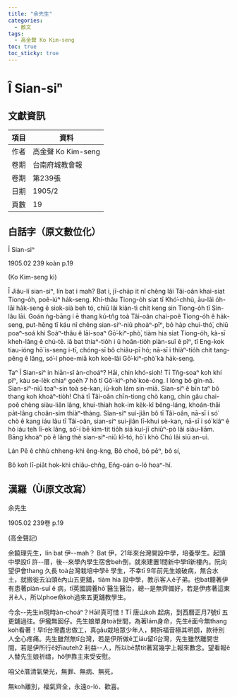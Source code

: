 ```yaml
---
title: "余先生"
categories:
  - 散文
tags:
  - 高金聲 Ko Kim-seng
toc: true
toc_sticky: true
---
```


# Î Sian-siⁿ

## 文獻資訊

| 項目 | 資料 |
|---|---|
| 作者 | 高金聲 Ko Kim-seng |
| 卷期 | 台南府城教會報 |
| 卷期 | 第239張 |
| 日期 | 1905/2 |
| 頁數 | 19 |

## 白話字（原文數位化）

Î Sian-siⁿ

1905.02 239 koàn p.19

(Ko Kim-seng kì)

Î Jiâu-lí sian-siⁿ, lín bat i mah? Bat i, jī-cha̍p it nî chêng lâi Tâi-oân khai-siat Tiong-o̍h, poê-iúⁿ ha̍k-seng. Khí-thâu Tiong-o̍h siat tī Khó͘-chhù, āu-lâi o̍h-lāi ha̍k-seng ê siok-sià beh tó, chiū lâi kiàn-tì chi̍t keng sin Tiong-o̍h tī Sin-lâu lāi. Goán ǹg-bāng i ē thang kú-tn̂g toà Tâi-oân chai-poê Tiong-o̍h ê ha̍k-seng, put-hēng tī káu nî chêng sian-siⁿ-niû phoàⁿ-pīⁿ, bô ha̍p chuí-thó͘, chiū poaⁿ-soá khì Soàⁿ-thâu ê lāi-soaⁿ Gō͘-kiⁿ-phò͘, tiàm hia siat Tiong-o̍h, kà-sī kheh-lâng ê chú-tē. iā bat thiaⁿ-tio̍h i ū hoān-tio̍h piàn-suī ê pīⁿ, tī Eng-kok tiau-ióng hō͘ is-seng i-tī, chóng-sī bô chiâu-pī hó; nā-sī i thiàⁿ-tio̍h chit tang-pêng ê lâng, só͘-í phoe-miā koh koè-lâi Gō͘-kiⁿ-phò͘ kà ha̍k-seng.

Taⁿ Î Sian-siⁿ in hiān-sî àn-choáⁿ? Hāi, chin khó-sioh! Tī Tn̂g-soaⁿ koh khí pīⁿ, kàu se-le̍k chiaⁿ goe̍h 7 hō tī Gō͘-kiⁿ-phò͘ koè-óng. I lóng bô gín-ná. Sian-siⁿ-niû toaⁿ-sin toà sè-kan, iū-koh lám sin-miā. Sian-siⁿ ê bīn taⁿ bô thang koh khoàⁿ-tio̍h! Chá tī Tâi-oân chīn-tiong chò kang, chin gâu chai-poê chèng siàu-liân lâng, khui-thiah hok-im ke̍k-kî bêng-láng, khoán-thāi pa̍t-lâng choân-sim thiàⁿ-thàng. Sian-siⁿ sui-jiân bô tī Tâi-oân, nā-sī i só͘ chò ê kang iáu lâu tī Tâi-oân, sian-siⁿ sui-jiân lī-khui sè-kan, nā-sī i só͘ kiâⁿ ê hó iáu teh lī-ek lâng, só͘-í bē kìm-tit tio̍h siá kuí-jī chiūⁿ-pò lâi siàu-liām. Bāng khoàⁿ pò ê lâng thè sian-siⁿ-niû kî-tó, hō͘ i khò Chú lâi siū an-uì.

Lán Pē ê chhù chheng-khì êng-kng, Bô choē, bô pēⁿ, bô sí,

Bô koh lī-pia̍t hok-khì chiâu-chn̂g, Eńg-oán o-ló hoaⁿ-hí.

## 漢羅（Ùi原文改寫）

余先生

1905.02 239卷 p.19

(高金聲記)

余饒理先生，lín bat 伊--mah？ Bat 伊，21年來台灣開設中學，培養學生。起頭中學設tī 許--厝，後--來學內學生宿舍beh倒，就來建置1間新中學tī新樓內。阮向望伊會thang 久長 toà台灣栽培中學ê 學生，不幸tī 9年前先生娘破病，無合水土，就搬徙去汕頭ê內山五更舖，tiàm hia 設中學，教示客人ê子弟。也bat聽著伊有患著piàn-suī ê 病，tī英國調養hō͘ 醫生醫治，總--是無齊備好，若是伊疼著這東爿ê人，所以phoe命koh過來五更舖教學生。

今余--先生in現時àn-choáⁿ？Hāi!真可惜！Tī 唐山koh 起病，到西曆正月7號tī 五更舖過往。伊攏無囡仔。先生娘單身toà世間，為著lám身命，先生ê面今無thang koh看著！早tī台灣盡忠做工，真gâu栽培眾少年人，開拆福音極其明朗，款待別人全心疼痛。先生雖然無tī台灣，若是伊所做ê工iáu留tī台灣，先生雖然離開世間，若是伊所行ê好iauteh2 利益--人，所以bē禁tit著寫幾字上報來數念。望看報ê 人替先生娘祈禱，hō͘伊靠主來受安慰。

咱父ê厝清氣榮光，無罪、無病、無死，

無koh離別，福氣齊全，永遠o-ló、歡喜。
